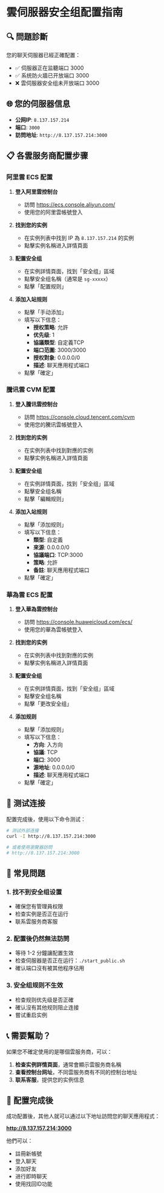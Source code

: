 # 雲伺服器安全组配置指南

## 🔍 問題診斷

您的聊天伺服器已經正確配置：
- ✅ 伺服器正在监聽端口 3000
- ✅ 系统防火牆已开放端口 3000
- ❌ 雲伺服器安全组未开放端口 3000

## 🌐 您的伺服器信息

- **公网IP**: `8.137.157.214`
- **端口**: `3000`
- **訪問地址**: `http://8.137.157.214:3000`

## 📋 各雲服务商配置步骤

### 阿里雲 ECS 配置

1. **登入阿里雲控制台**
   - 訪問 https://ecs.console.aliyun.com/
   - 使用您的阿里雲帳號登入

2. **找到您的实例**
   - 在实例列表中找到 IP 為 `8.137.157.214` 的实例
   - 點擊实例名稱进入詳情頁面

3. **配置安全组**
   - 在实例詳情頁面，找到「安全组」區域
   - 點擊安全组名稱（通常是 `sg-xxxxx`）
   - 點擊「配置规则」

4. **添加入站规则**
   - 點擊「手动添加」
   - 填写以下信息：
     - **授权策略**: 允許
     - **优先级**: 1
     - **協議類型**: 自定義TCP
     - **端口范圍**: 3000/3000
     - **授权對象**: 0.0.0.0/0
     - **描述**: 聊天應用程式端口
   - 點擊「確定」

### 騰讯雲 CVM 配置

1. **登入騰讯雲控制台**
   - 訪問 https://console.cloud.tencent.com/cvm
   - 使用您的騰讯雲帳號登入

2. **找到您的实例**
   - 在实例列表中找到對應的实例
   - 點擊实例名稱进入詳情頁面

3. **配置安全组**
   - 在实例詳情頁面，找到「安全组」區域
   - 點擊安全组名稱
   - 點擊「編輯规则」

4. **添加入站规则**
   - 點擊「添加规则」
   - 填写以下信息：
     - **類型**: 自定義
     - **來源**: 0.0.0.0/0
     - **協議端口**: TCP:3000
     - **策略**: 允許
     - **备註**: 聊天應用程式端口
   - 點擊「確定」

### 華為雲 ECS 配置

1. **登入華為雲控制台**
   - 訪問 https://console.huaweicloud.com/ecs/
   - 使用您的華為雲帳號登入

2. **找到您的实例**
   - 在实例列表中找到對應的实例
   - 點擊实例名稱进入詳情頁面

3. **配置安全组**
   - 在实例詳情頁面，找到「安全组」區域
   - 點擊安全组名稱
   - 點擊「更改安全组」

4. **添加规则**
   - 點擊「添加规则」
   - 填写以下信息：
     - **方向**: 入方向
     - **協議**: TCP
     - **端口**: 3000
     - **源地址**: 0.0.0.0/0
     - **描述**: 聊天應用程式端口
   - 點擊「確定」

## 🧪 测试连接

配置完成後，使用以下命令测试：

```bash
# 测试外部连接
curl -I http://8.137.157.214:3000

# 或者使用瀏覽器訪問
# http://8.137.157.214:3000
```

## 🔧 常見問題

### 1. 找不到安全组设置
- 確保您有管理員权限
- 检查实例是否正在运行
- 联系雲服务商客服

### 2. 配置後仍然無法訪問
- 等待 1-2 分鐘讓配置生效
- 检查伺服器是否正在运行：`./start_public.sh`
- 確认端口沒有被其他程序佔用

### 3. 安全组规则不生效
- 检查规则优先级是否正確
- 確认沒有其他规则阻止连接
- 嘗试重启实例

## 📞 需要幫助？

如果您不確定使用的是哪個雲服务商，可以：

1. **检查实例詳情頁面**，通常會顯示雲服务商名稱
2. **查看控制台网址**，不同雲服务商有不同的控制台地址
3. **联系客服**，提供您的实例信息

## 🎯 配置完成後

成功配置後，其他人就可以通过以下地址訪問您的聊天應用程式：

**http://8.137.157.214:3000**

他們可以：
- 註冊新帳號
- 登入聊天
- 添加好友
- 进行即時聊天
- 使用找回ID功能 